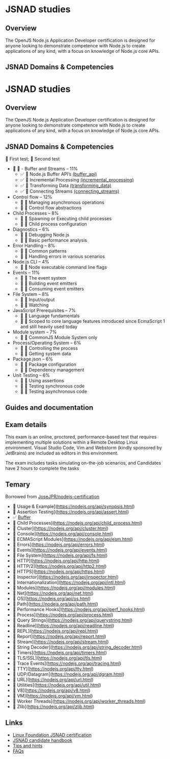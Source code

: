 # JSNAD studies

## Overview
The OpenJS Node.js Application Developer certification is designed for anyone looking to demonstrate competence with Node.js to create applications of any kind, with a focus on knowledge of Node.js core APIs.

## JSNAD Domains & Competencies

# JSNAD studies

## Overview
The OpenJS Node.js Application Developer certification is designed for anyone looking to demonstrate competence with Node.js to create applications of any kind, with a focus on knowledge of Node.js core APIs.

## JSNAD Domains & Competencies
:black_square_button: First test; :black_square_button: Second test

- :black_square_button: :black_square_button: -   Buffer and Streams – 11%
    - :white_check_mark: :black_square_button: Node.js Buffer API’s [(buffer_api)](https://github.com/jesusr/jsnad/blob/master/buffer_api/index.js)
    - :white_check_mark: :black_square_button: Incremental Processing [(incremental_processing)](https://github.com/jesusr/jsnad/blob/master/incremental_processing/index.js)
    - :white_check_mark: :black_square_button: Transforming Data [(transforming_data)](https://github.com/jesusr/jsnad/blob/master/incremental_processing/index.js)
    - :white_check_mark: :black_square_button: Connecting Streams [(connecting_streams)](https://github.com/jesusr/jsnad/blob/master/incremental_processing/index.js)
-   Control flow – 12%
    -  :black_square_button: :black_square_button: Managing asynchronous operations
    -  :black_square_button: :black_square_button: Control flow abstractions
-   Child Processes – 8%
    -  :black_square_button: :black_square_button: Spawning or Executing child processes
    -  :black_square_button: :black_square_button: Child process configuration
-   Diagnostics – 6%
    -  :black_square_button: :black_square_button: Debugging Node.js
    -  :black_square_button: :black_square_button: Basic performance analysis
-   Error Handling – 8%
    -  :black_square_button: :black_square_button: Common patterns
    -  :black_square_button: :black_square_button: Handling errors in various scenarios
-   Node.js CLI – 4%
    -  :black_square_button: :black_square_button: Node executable command line flags
-   Events – 11%
    -  :black_square_button: :black_square_button: The event system
    -  :black_square_button: :black_square_button: Building event emitters
    -  :black_square_button: :black_square_button: Consuming event emitters
-   File System – 8%
    -  :black_square_button: :black_square_button: Input/output
    -  :black_square_button: :black_square_button: Watching
-   JavaScript Prerequisites – 7%
    -  :black_square_button: :black_square_button: Language fundamentals
    -  :black_square_button: :black_square_button: Scoped to core language features introduced since EcmaScript 1 and still heavily used today
-   Module system – 7%
    -  :black_square_button: :black_square_button: CommonJS Module System only
-   Process/Operating System – 6%
    -  :black_square_button: :black_square_button: Controlling the process
    -  :black_square_button: :black_square_button: Getting system data
-   Package.json – 6%
    -  :black_square_button: :black_square_button: Package configuration
    -  :black_square_button: :black_square_button: Dependency management
-   Unit Testing – 6%
    -  :black_square_button: :black_square_button: Using assertions
    -  :black_square_button: :black_square_button: Testing synchronous code
    -  :black_square_button: :black_square_button: Testing asynchronous code

## Guides and documentation


## Exam details

This exam is an online, proctored, performance-based test that requires implementing multiple solutions within a Remote Desktop Linux environment. Visual Studio Code, Vim and Webstorm (kindly sponsored by JetBrains) are included as editors in this environment.

The exam includes tasks simulating on-the-job scenarios, and Candidates have 2 hours to complete the tasks

## Temary

Borrowed from [JoseJPR/nodejs-certification](https://github.com/JoseJPR/nodejs-certification)

 -  :black_square_button: Usage & Example](https://nodejs.org/api/synopsis.html)
 -  :black_square_button: Assertion Testing](https://nodejs.org/api/assert.html) 
 - :white_check_mark: [Buffer](https://nodejs.org/api/buffer.html) 
 -  :black_square_button: Child Processes](https://nodejs.org/api/child_process.html)  
 -  :black_square_button: Cluster](https://nodejs.org/api/cluster.html)  
 -  :black_square_button: Console](https://nodejs.org/api/console.html)   
 -  :black_square_button: ECMAScript Modules](https://nodejs.org/api/esm.html) 
 -  :black_square_button: Errors](https://nodejs.org/api/errors.html)  
 -  :black_square_button: Events](https://nodejs.org/api/events.html)   
 -  :black_square_button: File System](https://nodejs.org/api/fs.html)  
 -  :black_square_button: HTTP](https://nodejs.org/api/http.html)  
 -  :black_square_button: HTTP/2](https://nodejs.org/api/http2.html)  
 -  :black_square_button: HTTPS](https://nodejs.org/api/https.html)  
 -  :black_square_button: Inspector](https://nodejs.org/api/inspector.html) 
 -  :black_square_button: Internationalization](https://nodejs.org/api/intl.html)  
 -  :black_square_button: Modules](https://nodejs.org/api/modules.html)  
 -  :black_square_button: Net](https://nodejs.org/api/net.html)  
 -  :black_square_button: OS](https://nodejs.org/api/os.html)  
 -  :black_square_button: Path](https://nodejs.org/api/path.html)   
 -  :black_square_button: Performance Hooks](https://nodejs.org/api/perf_hooks.html)  
 -  :black_square_button: Process](https://nodejs.org/api/process.html)   
 -  :black_square_button: Query Strings](https://nodejs.org/api/querystring.html)  
 -  :black_square_button: Readline](https://nodejs.org/api/readline.html)  
 -  :black_square_button: REPL](https://nodejs.org/api/repl.html)  
 -  :black_square_button: Report](https://nodejs.org/api/report.html)  
 -  :black_square_button: Stream](https://nodejs.org/api/stream.html)   
 -  :black_square_button: String Decoder](https://nodejs.org/api/string_decoder.html)  
 -  :black_square_button: Timers](https://nodejs.org/api/timers.html)  
 -  :black_square_button: TLS/SSL](https://nodejs.org/api/tls.html)   
 -  :black_square_button: Trace Events](https://nodejs.org/api/tracing.html)  
 -  :black_square_button: TTY](https://nodejs.org/api/tty.html)  
 -  :black_square_button: UDP/Datagram](https://nodejs.org/api/dgram.html)  
 -  :black_square_button: URL](https://nodejs.org/api/url.html)  
 -  :black_square_button: Utilities](https://nodejs.org/api/util.html)  
 -  :black_square_button: V8](https://nodejs.org/api/v8.html)  
 -  :black_square_button: VM](https://nodejs.org/api/vm.html)   
 -  :black_square_button: Worker Threads](https://nodejs.org/api/worker_threads.html)  
 -  :black_square_button: Zlib](https://nodejs.org/api/zlib.html)

## Links

 - [Linux Foundation JSNAD certification](https://training.linuxfoundation.org/certification/jsnad/)
 - [JSNAD candidate handbook](https://training.linuxfoundation.org/wp-content/uploads/2020/01/JSNAD-Candidate-Handbook-v1.2.pdf)
 - [Tips and hints](https://training.linuxfoundation.org/wp-content/uploads/2020/01/JSNAD-Important-Tips-v1.3.pdf)
 - [FAQs](https://training.linuxfoundation.org/wp-content/uploads/2019/10/OpenJS-Certification-Exam-FAQ-10.22.19.pdf)
